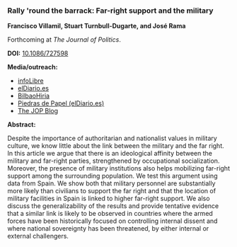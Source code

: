 ### Rally 'round the barrack: Far-right support and the military

**Francisco Villamil, Stuart Turnbull-Dugarte, and José Rama**

Forthcoming at *The Journal of Politics*.

**DOI:** [10.1086/727598](https://doi.org/10.1086/727598)

**Media/outreach:**

  - [infoLibre](https://www.infolibre.es/politica/triunfo-vox-cuarteles-estudio-acredita-expansion-extrema-derecha-ejercito_1_1560872.html)
  - [elDiario.es](https://www.eldiario.es/politica/ideologia-militares-restos-franquistas-tropa-mayoria-conservadora_1_10712728.html)
  - [BilbaoHiria](https://bilbaohiria.com/actualidad/auge-de-la-extrema-derecha-en-el-ejercito-espanol/)
  - [Piedras de Papel (elDiario.es)](https://www.eldiario.es/piedrasdepapel/ejercito-extrema-derecha_132_10493272.html)
  - [The JOP Blog](https://jop.blogs.uni-hamburg.de/the-far-right-and-the-military/)

**Abstract:**

Despite the importance of authoritarian and nationalist values in military culture, we know little about the link between the military and the far right. In this article we argue that there is an ideological affinity between the military and far-right parties, strengthened by occupational socialization. Moreover, the presence of military institutions also helps mobilizing far-right support among the surrounding population. We test this argument using data from Spain. We show both that military personnel are substantially more likely than civilians to support the far right and that the location of military facilities in Spain is linked to higher far-right support. We also discuss the generalizability of the results and provide tentative evidence that a similar link is likely to be observed in countries where the armed forces have been historically focused on controlling internal dissent and where national sovereignty has been threatened, by either internal or external challengers.